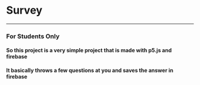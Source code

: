 # Survey

---

### For Students Only



#### So this project is a very simple project that is made with p5.js and firebase

#### It basically throws a few questions at you and saves the answer in firebase
